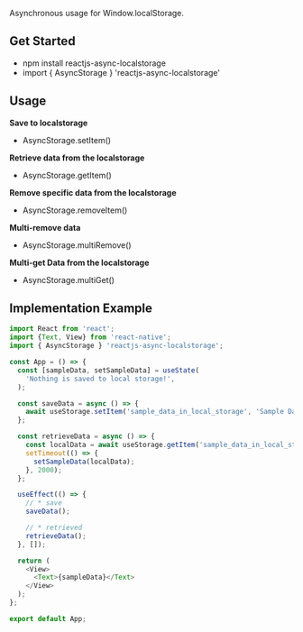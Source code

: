 Asynchronous usage for Window.localStorage.

## Get Started
- npm install reactjs-async-localstorage
- import { AsyncStorage } 'reactjs-async-localstorage'

## Usage
**Save to localstorage**
- AsyncStorage.setItem()

**Retrieve data from the localstorage**
- AsyncStorage.getItem()

**Remove specific data from the localstorage**
- AsyncStorage.removeItem()

**Multi-remove data**
- AsyncStorage.multiRemove()


**Multi-get Data from the localstorage**
- AsyncStorage.multiGet()


## Implementation Example
```javascript
import React from 'react';
import {Text, View} from 'react-native';
import { AsyncStorage } 'reactjs-async-localstorage';

const App = () => {
  const [sampleData, setSampleData] = useState(
    'Nothing is saved to local storage!',
  );

  const saveData = async () => {
    await useStorage.setItem('sample_data_in_local_storage', 'Sample Data');
  };

  const retrieveData = async () => {
    const localData = await useStorage.getItem('sample_data_in_local_storage');
    setTimeout(() => {
      setSampleData(localData);
    }, 2000);
  };

  useEffect(() => {
    // * save
    saveData();

    // * retrieved
    retrieveData();
  }, []);

  return (
    <View>
      <Text>{sampleData}</Text>
    </View>
  );
};

export default App;
